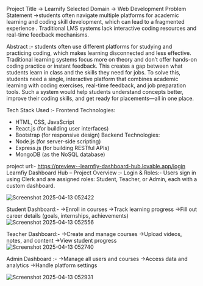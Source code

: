 Project Title     -> Learnify
Selected Domain   -> Web Development
Problem Statement ->students often navigate multiple platforms for academic learning and coding skill development, which can 
                    lead to a fragmented experience . Traditional LMS systems lack interactive coding resources and real-time 
                    feedback mechanisms.

 Abstract :- students often use different platforms for studying and practicing coding, which makes learning disconnected and 
            less effective. Traditional learning systems focus more on theory and don’t offer hands-on coding practice or 
            instant feedback. This creates a gap between what students learn in class and the skills they need for jobs.
                     To solve this, students need a single, interactive platform that combines academic learning with coding 
            exercises, real-time feedback, and job preparation tools. Such a system would help students understand concepts 
            better, improve their coding skills, and get ready for placements—all in one place.

Tech Stack Used :-
Frontend Technologies:
  - HTML, CSS, JavaScript
  - React.js (for building user interfaces)
  - Bootstrap (for responsive design)
Backend Technologies:
  - Node.js (for server-side scripting)
  - Express.js (for building RESTful APIs)
  - MongoDB (as the NoSQL database)

project url:- https://preview--learnfiy-dashboard-hub.lovable.app/login
Learnfiy Dashboard Hub – Project Overview :-
Login & Roles:-
Users sign in using Clerk and are assigned roles: Student, Teacher, or Admin, each with a custom dashboard.

![Screenshot 2025-04-13 052422](https://github.com/user-attachments/assets/a20de7e6-5fdd-487d-a2e3-26996e2d3e34)

Student Dashboard:-
->Enroll in courses
->Track learning progress
->Fill out career details (goals, internships, achievements)
![Screenshot 2025-04-13 052556](https://github.com/user-attachments/assets/a1040c14-7d23-4268-9380-b7d724184a0d)

Teacher Dashboard:-
->Create and manage courses
->Upload videos, notes, and content
->View student progress
![Screenshot 2025-04-13 052740](https://github.com/user-attachments/assets/ece6c09e-6c9a-4085-a20e-fbc139316837)

Admin Dashboard :-
->Manage all users and courses
->Access data and analytics
->Handle platform settings

![Screenshot 2025-04-13 052931](https://github.com/user-attachments/assets/f782895e-90d1-41d2-a0ba-403a6dd11827)


